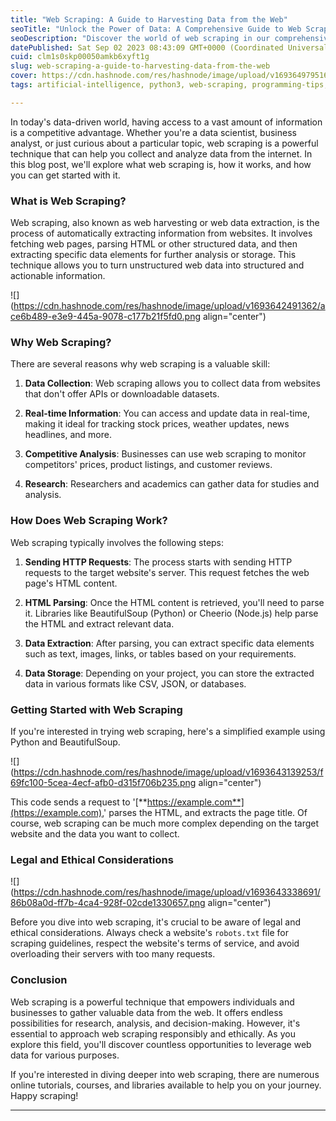 ```yaml
---
title: "Web Scraping: A Guide to Harvesting Data from the Web"
seoTitle: "Unlock the Power of Data: A Comprehensive Guide to Web Scraping"
seoDescription: "Discover the world of web scraping in our comprehensive guide. Learn how to harness the power of data by harvesting information from the web efficiently"
datePublished: Sat Sep 02 2023 08:43:09 GMT+0000 (Coordinated Universal Time)
cuid: clm1s0skp00050amkb6xyft1g
slug: web-scraping-a-guide-to-harvesting-data-from-the-web
cover: https://cdn.hashnode.com/res/hashnode/image/upload/v1693649795168/aa5c515e-0e00-43ab-8f96-8e670f7c96e2.png
tags: artificial-intelligence, python3, web-scraping, programming-tips, chatgpt

---
```


In today's data-driven world, having access to a vast amount of information is a competitive advantage. Whether you're a data scientist, business analyst, or just curious about a particular topic, web scraping is a powerful technique that can help you collect and analyze data from the internet. In this blog post, we'll explore what web scraping is, how it works, and how you can get started with it.

### **What is Web Scraping?**

Web scraping, also known as web harvesting or web data extraction, is the process of automatically extracting information from websites. It involves fetching web pages, parsing HTML or other structured data, and then extracting specific data elements for further analysis or storage. This technique allows you to turn unstructured web data into structured and actionable information.

![](https://cdn.hashnode.com/res/hashnode/image/upload/v1693642491362/ace6b489-e3e9-445a-9078-c177b21f5fd0.png align="center")

### **Why Web Scraping?**

There are several reasons why web scraping is a valuable skill:

1. **Data Collection**: Web scraping allows you to collect data from websites that don't offer APIs or downloadable datasets.
    
2. **Real-time Information**: You can access and update data in real-time, making it ideal for tracking stock prices, weather updates, news headlines, and more.
    
3. **Competitive Analysis**: Businesses can use web scraping to monitor competitors' prices, product listings, and customer reviews.
    
4. **Research**: Researchers and academics can gather data for studies and analysis.
    

### **How Does Web Scraping Work?**

Web scraping typically involves the following steps:

1. **Sending HTTP Requests**: The process starts with sending HTTP requests to the target website's server. This request fetches the web page's HTML content.
    
2. **HTML Parsing**: Once the HTML content is retrieved, you'll need to parse it. Libraries like BeautifulSoup (Python) or Cheerio (Node.js) help parse the HTML and extract relevant data.
    
3. **Data Extraction**: After parsing, you can extract specific data elements such as text, images, links, or tables based on your requirements.
    
4. **Data Storage**: Depending on your project, you can store the extracted data in various formats like CSV, JSON, or databases.
    

### **Getting Started with Web Scraping**

If you're interested in trying web scraping, here's a simplified example using Python and BeautifulSoup.

![](https://cdn.hashnode.com/res/hashnode/image/upload/v1693643139253/f69fc100-5cea-4ecf-afb0-d315f706b235.png align="center")

This code sends a request to '[**https://example.com**](https://example.com),' parses the HTML, and extracts the page title. Of course, web scraping can be much more complex depending on the target website and the data you want to collect.

### **Legal and Ethical Considerations**

![](https://cdn.hashnode.com/res/hashnode/image/upload/v1693643338691/86b08a0d-ff7b-4ca4-928f-02cde1330657.png align="center")

Before you dive into web scraping, it's crucial to be aware of legal and ethical considerations. Always check a website's `robots.txt` file for scraping guidelines, respect the website's terms of service, and avoid overloading their servers with too many requests.

### **Conclusion**

Web scraping is a powerful technique that empowers individuals and businesses to gather valuable data from the web. It offers endless possibilities for research, analysis, and decision-making. However, it's essential to approach web scraping responsibly and ethically. As you explore this field, you'll discover countless opportunities to leverage web data for various purposes.

If you're interested in diving deeper into web scraping, there are numerous online tutorials, courses, and libraries available to help you on your journey. Happy scraping!

---